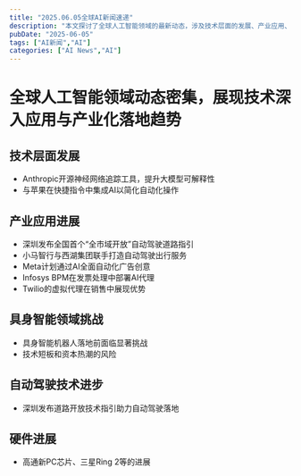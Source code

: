 ```yaml
---
title: "2025.06.05全球AI新闻速递"
description: "本文探讨了全球人工智能领域的最新动态，涉及技术层面的发展、产业应用、具身智能机器人挑战、自动驾驶技术进步以及硬件进展。"
pubDate: "2025-06-05"
tags: ["AI新闻","AI"]
categories: ["AI News","AI"]
---
```

# 全球人工智能领域动态密集，展现技术深入应用与产业化落地趋势
## 技术层面发展
- Anthropic开源神经网络追踪工具，提升大模型可解释性
- 与苹果在快捷指令中集成AI以简化自动化操作
## 产业应用进展
- 深圳发布全国首个“全市域开放”自动驾驶道路指引
- 小马智行与西湖集团联手打造自动驾驶出行服务
- Meta计划通过AI全面自动化广告创意
- Infosys BPM在发票处理中部署AI代理
- Twilio的虚拟代理在销售中展现优势
## 具身智能领域挑战
- 具身智能机器人落地前面临显著挑战
- 技术短板和资本热潮的风险
## 自动驾驶技术进步
- 深圳发布道路开放技术指引助力自动驾驶落地
## 硬件进展
- 高通新PC芯片、三星Ring 2等的进展
